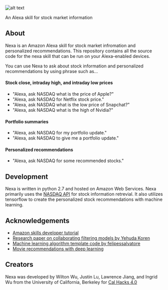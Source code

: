 ![alt text](https://raw.githubusercontent.com/wiltonwu/nexa/master/nexa.png)

An Alexa skill for stock market information

## About
Nexa is an Amazon Alexa skill for stock market infromation and personalized recommendations.  This repository contains all the source code for the nexa skill that can be run on your Alexa-enabled devices.

You can use Nexa to ask about stock information and personalized recommendations by using phrase such as...

#### Stock close, intraday high, and intraday low prices

* "Alexa, ask NASDAQ what is the price of Apple?"
* "Alexa, ask NASDAQ for Netflix stock price."
* "Alexa, ask NASDAQ what is the low price of Snapchat?"
* "Alexa, ask NASDAQ what is the high of Nvidia?"

#### Portfolio summaries
* "Alexa, ask NASDAQ for my portfolio update."
* "Alexa, ask NASDAQ to give me a portfolio update."

#### Personalized recommendations
* "Alexa, ask NASDAQ for some recommended stocks."

## Development
Nexa is written in python 2.7 and hosted on Amazon Web Services. Nexa primarily uses the [NASDAQ API](https://github.com/nasdaq/hack) for stock information retrevial. It also utilizes tensorflow to create the personalized stock recommendations with machine learning.

## Acknowledgements
* [Amazon skills developer tutorial](https://developer.amazon.com/alexa-skills-kit/alexa-skill-quick-start-tutorial)
* [Research paper on collaborating filtering models by Yehuda Koren](http://www.cs.rochester.edu/twiki/pub/Main/HarpSeminar/Factorization_Meets_the_Neighborhood-_a_Multifaceted_Collaborative_Filtering_Model.pdf)
* [Machine learning algorithm template code by felipessalvatore](https://github.com/felipessalvatore/Recommender)
* [Movie recommendations with deep learning](https://medium.com/deep-systems/movix-ai-movie-recommendations-using-deep-learning-5903d6a31607)

## Creators
Nexa was developed by Wilton Wu, Justin Lu, Lawrence Jiang, and Ingrid Wu from the University of California, Berkeley for [Cal Hacks 4.0](https://calhacks.io/)
